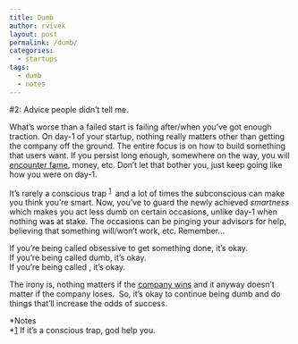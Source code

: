 ```yaml
---
title: Dumb
author: rvivek
layout: post
permalink: /dumb/
categories:
  - startups
tags:
  - dumb
  - notes
---
```

<span style="font-size: 14px;">#2: Advice people didn&#8217;t tell me.</span>

What&#8217;s worse than a failed start is failing after/when you&#8217;ve got enough traction. On day-1 of your startup, nothing really matters other than getting the company off the ground. The entire focus is on how to build something that users want. If you persist long enough, somewhere on the way, you will [encounter fame][1], money, etc. Don&#8217;t let that bother you, just keep going like how you were on day-1.

It&#8217;s rarely a conscious trap <sup>[1] </sup> and a lot of times the subconscious can make you think you&#8217;re smart. Now, you&#8217;ve to guard the newly achieved *smartness* which makes you act less dumb on certain occasions, unlike day-1 when nothing was at stake. The occasions can be pinging your advisors for help, believing that something will/won&#8217;t work, etc. Remember&#8230;

If you&#8217;re being called obsessive to get something done, it&#8217;s okay.  
If you&#8217;re being called dumb, it&#8217;s okay.  
If you&#8217;re being called <fill-anything-here>, it&#8217;s okay.

The irony is, nothing matters if the [company wins][2] and it anyway doesn&#8217;t matter if the company loses.  So, it&#8217;s okay to continue being dumb and do things that&#8217;ll increase the odds of success.

*Notes  
*[1] If it&#8217;s a conscious trap, god help you.

 [1]: http://economictimes.indiatimes.com/news/emerging-businesses/startups/power-of-ideas-2012-start-up-interviewstreet-wins-us-government-order-to-build-tech-platform/articleshow/13859488.cms
 [2]: http://www.quora.com/If-Steve-Jobs-was-such-a-bad-boss-why-did-so-many-people-work-with-him?srid=u2f